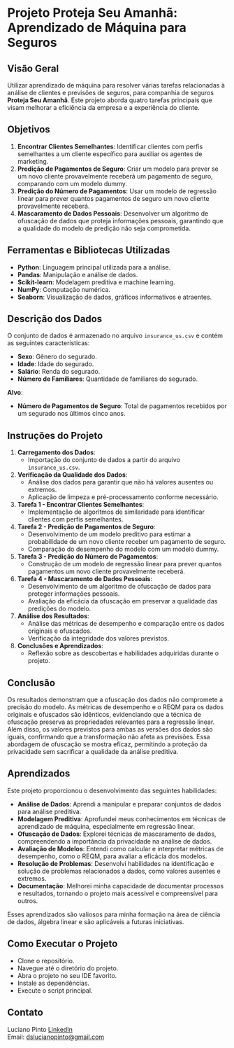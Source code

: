 # Projeto Proteja Seu Amanhã: Aprendizado de Máquina para Seguros

## Visão Geral
Utilizar aprendizado de máquina para resolver várias tarefas relacionadas à análise de clientes e previsões de seguros, para companhia de seguros **Proteja Seu Amanhã**. Este projeto aborda quatro tarefas principais que visam melhorar a eficiência da empresa e a experiência do cliente.

## Objetivos
1. **Encontrar Clientes Semelhantes**: Identificar clientes com perfis semelhantes a um cliente específico para auxiliar os agentes de marketing.
2. **Predição de Pagamentos de Seguro**: Criar um modelo para prever se um novo cliente provavelmente receberá um pagamento de seguro, comparando com um modelo dummy.
3. **Predição do Número de Pagamentos**: Usar um modelo de regressão linear para prever quantos pagamentos de seguro um novo cliente provavelmente receberá.
4. **Mascaramento de Dados Pessoais**: Desenvolver um algoritmo de ofuscação de dados que proteja informações pessoais, garantindo que a qualidade do modelo de predição não seja comprometida.

## Ferramentas e Bibliotecas Utilizadas
- **Python**: Linguagem principal utilizada para a análise.
- **Pandas**: Manipulação e análise de dados.
- **Scikit-learn**: Modelagem preditiva e machine learning.
- **NumPy**: Computação numérica.
- **Seaborn**: Visualização de dados, gráficos informativos e atraentes.

## Descrição dos Dados
O conjunto de dados é armazenado no arquivo `insurance_us.csv` e contém as seguintes características:
- **Sexo**: Gênero do segurado.
- **Idade**: Idade do segurado.
- **Salário**: Renda do segurado.
- **Número de Familiares**: Quantidade de familiares do segurado.

**Alvo**:
- **Número de Pagamentos de Seguro**: Total de pagamentos recebidos por um segurado nos últimos cinco anos.

## Instruções do Projeto
1. **Carregamento dos Dados**:
   - Importação do conjunto de dados a partir do arquivo `insurance_us.csv`.
2. **Verificação da Qualidade dos Dados**:
   - Análise dos dados para garantir que não há valores ausentes ou extremos.
   - Aplicação de limpeza e pré-processamento conforme necessário.
3. **Tarefa 1 - Encontrar Clientes Semelhantes**:
   - Implementação de algoritmos de similaridade para identificar clientes com perfis semelhantes.
4. **Tarefa 2 - Predição de Pagamentos de Seguro**:
   - Desenvolvimento de um modelo preditivo para estimar a probabilidade de um novo cliente receber um pagamento de seguro.
   - Comparação do desempenho do modelo com um modelo dummy.
5. **Tarefa 3 - Predição do Número de Pagamentos**:
   - Construção de um modelo de regressão linear para prever quantos pagamentos um novo cliente provavelmente receberá.
6. **Tarefa 4 - Mascaramento de Dados Pessoais**:
   - Desenvolvimento de um algoritmo de ofuscação de dados para proteger informações pessoais.
   - Avaliação da eficácia da ofuscação em preservar a qualidade das predições do modelo.
7. **Análise dos Resultados**:
   - Análise das métricas de desempenho e comparação entre os dados originais e ofuscados.
   - Verificação da integridade dos valores previstos.
8. **Conclusões e Aprendizados**:
   - Reflexão sobre as descobertas e habilidades adquiridas durante o projeto.

## Conclusão
Os resultados demonstram que a ofuscação dos dados não compromete a precisão do modelo. As métricas de desempenho e o REQM para os dados originais e ofuscados são idênticos, evidenciando que a técnica de ofuscação preserva as propriedades relevantes para a regressão linear. Além disso, os valores previstos para ambas as versões dos dados são iguais, confirmando que a transformação não afeta as previsões. Essa abordagem de ofuscação se mostra eficaz, permitindo a proteção da privacidade sem sacrificar a qualidade da análise preditiva.

## Aprendizados
Este projeto proporcionou o desenvolvimento das seguintes habilidades:

- **Análise de Dados**: Aprendi a manipular e preparar conjuntos de dados para análise preditiva.
- **Modelagem Preditiva**: Aprofundei meus conhecimentos em técnicas de aprendizado de máquina, especialmente em regressão linear.
- **Ofuscação de Dados**: Explorei técnicas de mascaramento de dados, compreendendo a importância da privacidade na análise de dados.
- **Avaliação de Modelos**: Entendi como calcular e interpretar métricas de desempenho, como o REQM, para avaliar a eficácia dos modelos.
- **Resolução de Problemas**: Desenvolvi habilidades na identificação e solução de problemas relacionados a dados, como valores ausentes e extremos.
- **Documentação**: Melhorei minha capacidade de documentar processos e resultados, tornando o projeto mais acessível e compreensível para outros.

Esses aprendizados são valiosos para minha formação na área de ciência de dados, álgebra linear e são aplicáveis a futuras iniciativas.

## Como Executar o Projeto

- Clone o repositório.
- Navegue até o diretório do projeto.
- Abra o projeto no seu IDE favorito.
- Instale as dependências.
- Execute o script principal.

## Contato

Luciano Pinto
[LinkedIn](https://www.linkedin.com/in/lucianolcp/)  
Email: dslucianopinto@gmail.com
